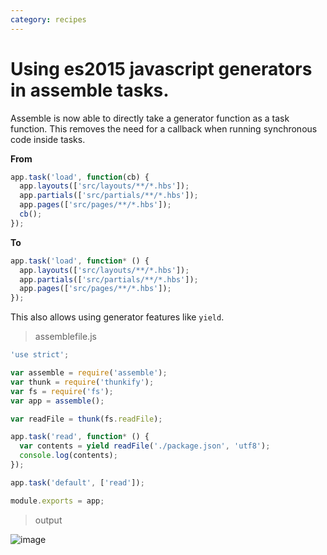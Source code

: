 ```yaml
---
category: recipes
---
```

# Using es2015 javascript generators in assemble tasks.

Assemble is now able to directly take a generator function as a task function. This removes the need for a callback when running synchronous code inside tasks.

**From**

```js
app.task('load', function(cb) {
  app.layouts(['src/layouts/**/*.hbs']);
  app.partials(['src/partials/**/*.hbs']);
  app.pages(['src/pages/**/*.hbs']);
  cb();
});
```

**To**

```js
app.task('load', function* () {
  app.layouts(['src/layouts/**/*.hbs']);
  app.partials(['src/partials/**/*.hbs']);
  app.pages(['src/pages/**/*.hbs']);
});
```

This also allows using generator features like `yield`.

> assemblefile.js

```js
'use strict';

var assemble = require('assemble');
var thunk = require('thunkify');
var fs = require('fs');
var app = assemble();

var readFile = thunk(fs.readFile);

app.task('read', function* () {
  var contents = yield readFile('./package.json', 'utf8');
  console.log(contents);
});

app.task('default', ['read']);

module.exports = app;
```

> output

![image](https://cloud.githubusercontent.com/assets/995160/13847098/c4b8953e-ec21-11e5-8ccd-7978c9845462.png)
